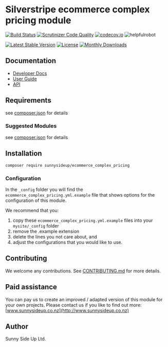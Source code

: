 # Silverstripe ecommerce complex pricing module
[![Build Status](https://travis-ci.org/sunnysideup/silverstripe-ecommerce_complex_pricing.svg?branch=master)](https://travis-ci.org/sunnysideup/silverstripe-ecommerce_complex_pricing)
[![Scrutinizer Code Quality](https://scrutinizer-ci.com/g/sunnysideup/silverstripe-ecommerce_complex_pricing/badges/quality-score.png?b=master)](https://scrutinizer-ci.com/g/sunnysideup/silverstripe-ecommerce_complex_pricing/?branch=master)
[![codecov.io](https://codecov.io/github/sunnysideup/silverstripe-ecommerce_complex_pricing/coverage.svg?branch=master)](https://codecov.io/github/sunnysideup/silverstripe-ecommerce_complex_pricing?branch=master)
![helpfulrobot](https://helpfulrobot.io/sunnysideup/ecommerce_complex_pricing/badge)

[![Latest Stable Version](https://poser.pugx.org/sunnysideup/ecommerce_complex_pricing/version)](https://packagist.org/packages/sunnysideup/ecommerce_complex_pricing)
[![License](https://poser.pugx.org/sunnysideup/ecommerce_complex_pricing/license)](https://packagist.org/packages/sunnysideup/ecommerce_complex_pricing)
[![Monthly Downloads](https://poser.pugx.org/sunnysideup/ecommerce_complex_pricing/d/monthly)](https://packagist.org/packages/sunnysideup/ecommerce_complex_pricing)


## Documentation



 * [Developer Docs](docs/en/INDEX.md)
 * [User Guide](docs/en/userguide.md)
 * [API](http://ssmods.com/apis/ecommerce_complex_pricing/docs/en/api/)

## Requirements



see [composer.json](composer.json) for details

### Suggested Modules



see [composer.json](composer.json) for details


## Installation


```
composer require sunnysideup/ecommerce_complex_pricing
```

### Configuration



In the `_config` folder you will find the `ecommerce_complex_pricing.yml.example`
file that shows options for the configuration of this module.

We recommend that you:

  1. copy these `ecommerce_complex_pricing.yml.example` files into your
`mysite/_config` folder
  2. remove the .example extension
  3. delete the lines you not care about, and
  4. adjust the configurations that you would like to use.


## Contributing



We welcome any contributions. See [CONTRIBUTING.md](CONTRIBUTING.md) for more details.

## Paid assistance



You can pay us to create an improved / adapted version of this module for your own projects.  Please contact us if you like to find out more: [www.sunnysideup.co.nz](http://www.sunnysideup.co.nz)

## Author



Sunny Side Up Ltd.
